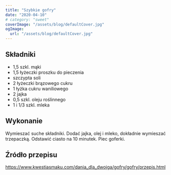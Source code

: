 ```yaml
---
title: "Szybkie gofry"
date: "2020-04-10"
# category: "sweet"
coverImage: "/assets/blog/defaultCover.jpg"
ogImage:
  url: "/assets/blog/defaultCover.jpg"
---
```


## Składniki

- 1,5 szkl. mąki
- 1,5 łyżeczki proszku do pieczenia
- szczypta soli
- 2 łyżeczki brązowego cukru
- 1 łyżka cukru waniliowego
- 2 jajka
- 0,5 szkl. oleju roślinnego
- 1 i 1/3 szkl. mleka

## Wykonanie

Wymieszać suche składniki. Dodać jajka, olej i mleko, dokładnie wymieszać trzepaczką. Odstawić ciasto na 10 minutek. Piec goferki.

## Źródło przepisu

<https://www.kwestiasmaku.com/dania_dla_dwojga/gofry/gofry/przepis.html>
